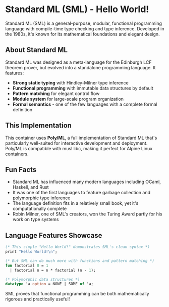 # Standard ML (SML) - Hello World!

Standard ML (SML) is a general-purpose, modular, functional programming language with compile-time type checking and type inference. Developed in the 1980s, it's known for its mathematical foundations and elegant design.

## About Standard ML

Standard ML was designed as a meta-language for the Edinburgh LCF theorem prover, but evolved into a standalone programming language. It features:

- **Strong static typing** with Hindley-Milner type inference
- **Functional programming** with immutable data structures by default
- **Pattern matching** for elegant control flow
- **Module system** for large-scale program organization
- **Formal semantics** - one of the few languages with a complete formal definition

## This Implementation

This container uses **Poly/ML**, a full implementation of Standard ML that's particularly well-suited for interactive development and deployment. Poly/ML is compatible with musl libc, making it perfect for Alpine Linux containers.

## Fun Facts

- Standard ML has influenced many modern languages including OCaml, Haskell, and Rust
- It was one of the first languages to feature garbage collection and polymorphic type inference
- The language definition fits in a relatively small book, yet it's computationally complete
- Robin Milner, one of SML's creators, won the Turing Award partly for his work on type systems

## Language Features Showcase

```sml
(* This simple "Hello World!" demonstrates SML's clean syntax *)
print "Hello World!\n";

(* But SML can do much more with functions and pattern matching *)
fun factorial 0 = 1
  | factorial n = n * factorial (n - 1);

(* Polymorphic data structures *)
datatype 'a option = NONE | SOME of 'a;
```

SML proves that functional programming can be both mathematically rigorous and practically useful!